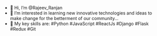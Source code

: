 - 👋 Hi, I’m @Rajeev_Ranjan
- 👀 I’m interested in learning new innovative technologies and ideas to make change for the betterment of our community...
- 🌱  My key skills  are: #Python #JavaScript #ReactJs #Django #Flask #Redux #Git

<!---
ranjanrajeev95/ranjanrajeev95 is a ✨ special ✨ repository because its `README.md` (this file) appears on your GitHub profile.
You can click the Preview link to take a look at your changes.
--->
